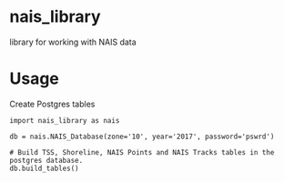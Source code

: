 # nais_library
library for working with NAIS data

# Usage
Create Postgres tables 
```
import nais_library as nais

db = nais.NAIS_Database(zone='10', year='2017', password='pswrd')

# Build TSS, Shoreline, NAIS Points and NAIS Tracks tables in the postgres database.
db.build_tables()
```
